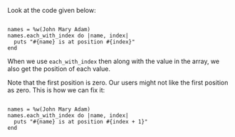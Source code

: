 Look at the code given below:

<codeblock language="ruby" type="lesson">
<code>
names = %w(John Mary Adam)
names.each_with_index do |name, index|
  puts "#{name} is at position #{index}"
end
</code>
</codeblock>

When we use `each_with_index`
then along with the value in the array,
we also get the
position of each value.

Note that the first position is zero.
Our users might not
like the first position as zero.
This is how we can fix it:

<codeblock language="ruby" type="lesson">
<code>
names = %w(John Mary Adam)
names.each_with_index do |name, index|
  puts "#{name} is at position #{index + 1}"
end
</code>
</codeblock>